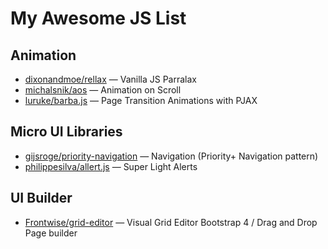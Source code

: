 # My Awesome JS List

## Animation

* [dixonandmoe/rellax](https://github.com/dixonandmoe/rellax) — Vanilla JS Parralax
* [michalsnik/aos](https://github.com/michalsnik/aos) — Animation on Scroll
* [luruke/barba.js](https://github.com/luruke/barba.js) — Page Transition Animations with PJAX

## Micro UI Libraries

* [gijsroge/priority-navigation](https://github.com/gijsroge/priority-navigation) — Navigation (Priority+ Navigation pattern)
* [philippesilva/allert.js](https://github.com/philippesilva/allert.js) — Super Light Alerts

## UI Builder

* [Frontwise/grid-editor](https://github.com/Frontwise/grid-editor) — Visual Grid Editor Bootstrap 4 / Drag and Drop Page builder

